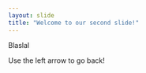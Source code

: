 ```yaml
---
layout: slide
title: "Welcome to our second slide!"
---
```

Blaslal

Use the left arrow to go back!
